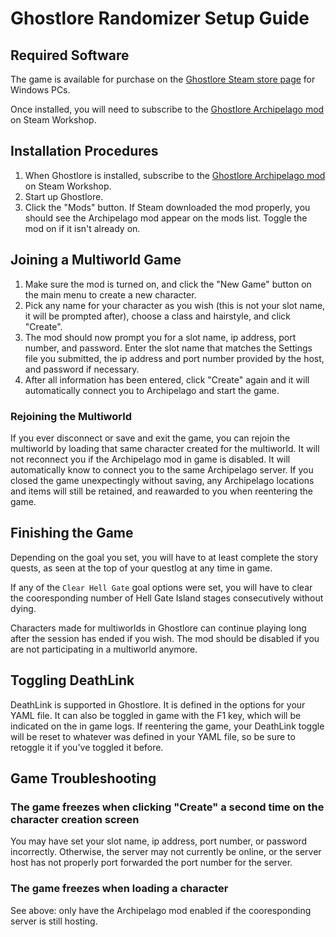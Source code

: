 # Ghostlore Randomizer Setup Guide

## Required Software

The game is available for purchase on the [Ghostlore Steam store page](https://store.steampowered.com/app/1783280/Ghostlore/) for Windows PCs.

Once installed, you will need to subscribe to the [Ghostlore Archipelago mod](https://steamcommunity.com/sharedfiles/filedetails/?id=2843540693) on Steam Workshop.

## Installation Procedures

1. When Ghostlore is installed, subscribe to the [Ghostlore Archipelago mod](https://steamcommunity.com/sharedfiles/filedetails/?id=2843540693) on Steam Workshop.
2. Start up Ghostlore.
3. Click the "Mods" button.  If Steam downloaded the mod properly, you should see the Archipelago mod appear on the mods list.  Toggle the mod on if it isn't already on.

## Joining a Multiworld Game

1. Make sure the mod is turned on, and click the "New Game" button on the main menu to create a new character.
2. Pick any name for your character as you wish (this is not your slot name, it will be prompted after), choose a class and hairstyle, and click "Create".
3. The mod should now prompt you for a slot name, ip address, port number, and password.  Enter the slot name that matches the Settings file you submitted, the ip address and port number provided by the host, and password if necessary.
4. After all information has been entered, click "Create" again and it will automatically connect you to Archipelago and start the game.  

### Rejoining the Multiworld

If you ever disconnect or save and exit the game, you can rejoin the multiworld by loading that same character created for the multiworld.  It will not reconnect you if the Archipelago mod in game is disabled.  It will automatically know to connect you to the same Archipelago server.  If you closed the game unexpectingly without saving, any Archipelago locations and items will still be retained, and reawarded to you when reentering the game.

## Finishing the Game

Depending on the goal you set, you will have to at least complete the story quests, as seen at the top of your questlog at any time in game.

If any of the `Clear Hell Gate` goal options were set, you will have to clear the cooresponding number of Hell Gate Island stages consecutively without dying.

Characters made for multiworlds in Ghostlore can continue playing long after the session has ended if you wish.  The mod should be disabled if you are not participating in a multiworld anymore.

## Toggling DeathLink

DeathLink is supported in Ghostlore.  It is defined in the options for your YAML file.  It can also be toggled in game with the F1 key, which will be indicated on the in game logs.  If reentering the game, your DeathLink toggle will be reset to whatever was defined in your YAML file, so be sure to retoggle it if you've toggled it before.

## Game Troubleshooting

### The game freezes when clicking "Create" a second time on the character creation screen

You may have set your slot name, ip address, port number, or password incorrectly.  Otherwise, the server may not currently be online, or the server host has not properly port forwarded the port number for the server.

### The game freezes when loading a character

See above: only have the Archipelago mod enabled if the cooresponding server is still hosting.
